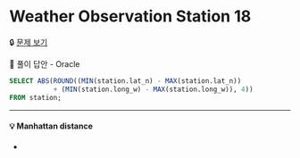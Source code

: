 # Weather Observation Station 18

🔒 [문제 보기](https://www.hackerrank.com/challenges/weather-observation-station-18/problem)

🔑 풀이 답안 - Oracle

```SQL
SELECT ABS(ROUND((MIN(station.lat_n) - MAX(station.lat_n)) 
           + (MIN(station.long_w) - MAX(station.long_w)), 4)) 
FROM station; 
```

------

#### 💡 Manhattan distance

- 
